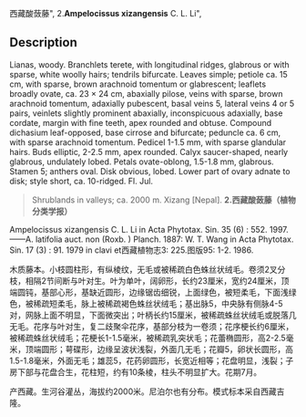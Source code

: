 西藏酸蔹藤",
2.**Ampelocissus xizangensis** C. L. Li",

## Description
Lianas, woody. Branchlets terete, with longitudinal ridges, glabrous or with sparse, white woolly hairs; tendrils bifurcate. Leaves simple; petiole ca. 15 cm, with sparse, brown arachnoid tomentum or glabrescent; leaflets broadly ovate, ca. 23 × 24 cm, abaxially pilose, veins with sparse, brown arachnoid tomentum, adaxially pubescent, basal veins 5, lateral veins 4 or 5 pairs, veinlets slightly prominent abaxially, inconspicuous adaxially, base cordate, margin with fine teeth, apex rounded and obtuse. Compound dichasium leaf-opposed, base cirrose and bifurcate; peduncle ca. 6 cm, with sparse arachnoid tomentum. Pedicel 1-1.5 mm, with sparse glandular hairs. Buds elliptic, 2-2.5 mm, apex rounded. Calyx saucer-shaped, nearly glabrous, undulately lobed. Petals ovate-oblong, 1.5-1.8 mm, glabrous. Stamen 5; anthers oval. Disk obvious, lobed. Lower part of ovary adnate to disk; style short, ca. 10-ridged. Fl. Jul.

> Shrublands in valleys; ca. 2000 m. Xizang [Nepal].
**2.西藏酸蔹藤（植物分类学报）**

Ampelocissus xizangensis C. L. Li in Acta Phytotax. Sin. 35 (6) : 552. 1997.——A. latifolia auct. non (Roxb. ) Planch. 1887: W. T. Wang in Acta Phytotax. Sin. 17 (3) : 91. 1979 in clavi et西藏植物志3: 225.图版95: 1-2. 1986.

木质藤本。小枝圆柱形，有纵棱纹，无毛或被稀疏白色蛛丝状绒毛。卷须2叉分枝，相隔2节间断与叶对生。叶为单叶，阔卵形，长约23厘米，宽约24厘米，顶端圆钝，基部心形，基缺近圆形，边缘锯齿细锐，上面绿色，被短柔毛，下面浅绿色，被稀疏短柔毛，脉上被稀疏褐色蛛丝状绒毛；基出脉5，中央脉有侧脉4-5对，网脉上面不明显，下面微突出；叶柄长约15厘米，被稀疏蛛丝状绒毛或脱落几无毛。花序与叶对生，复二歧聚伞花序，基部分枝为一卷须；花序梗长约6厘米，被稀疏蛛丝状绒毛；花梗长1-1.5毫米，被稀疏乳突状毛；花蕾椭圆形，高2-2.5毫米，顶端圆形；萼碟形，边缘呈波状浅裂，外面几无毛；花瓣5，卵状长圆形，高1.5-1.8毫米，外面无毛；雄蕊5，花药卵圆形，长宽近相等；花盘明显，浅裂；子房下部与花盘合生，花柱短，约有10条棱，柱头不明显扩大。花期7月。

产西藏。生河谷灌丛，海拔约2000米。尼泊尔也有分布。模式标本采自西藏吉隆。
